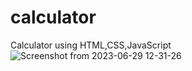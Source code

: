 # calculator
Calculator using HTML,CSS,JavaScript
![Screenshot from 2023-06-29 12-31-26](https://github.com/bhuvireven007/calculator/assets/109680240/09d03068-70c8-4669-a073-081a4d25444d)
